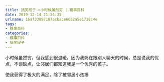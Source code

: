 ```yaml
---
title: 搞笑段子->小时候虽然穷 | 糗事百科
date: 2019-12-14 21:34:35
urlname: 16af33897187acbace66a2a5e1718c4e
tags: 
- 糗事百科
categories:
- 糗事百科
- 搞笑段子
---
```

小时候虽然穷，但我感到很温暖，因为我妈在跟别人聊天的时候，总是说我的优点，不谈缺点，让邻居们都知道我是一个优秀的孩子。

使我获得了极大的满足，除了被邻居小孩揍


